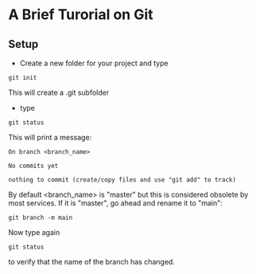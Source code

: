 # A Brief Turorial on Git


## Setup

- Create a new folder for your project and type
```shell
git init
```
This will create a .git subfolder


- type
```shell
git status
```
This will print a message:

    On branch <branch_name>

    No commits yet

    nothing to commit (create/copy files and use "git add" to track)

By default <branch_name> is "master" but this is considered obsolete by most services. If it is "master", go ahead and
rename it to "main":

```shell
git branch -m main 
```

Now type again
```shell
git status
```
to verify that the name of the branch has changed.
